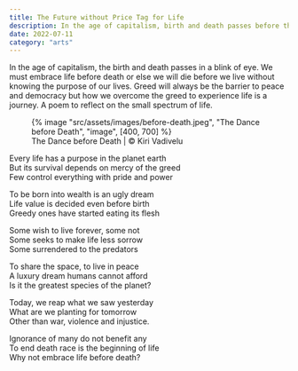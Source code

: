```yaml
---
title: The Future without Price Tag for Life
description: In the age of capitalism, birth and death passes before the blink of eyes
date: 2022-07-11
category: "arts"
---
```


In the age of capitalism, the birth and death passes in a blink of eye. We must embrace life before death or else we will die before we live without knowing the purpose of our lives. Greed will always be the barrier to peace and democracy but how we overcome the greed to experience life is a journey. A poem to reflect on the small spectrum of life.

<!-- excerpt -->

<figure>
{% image "src/assets/images/before-death.jpeg", "The Dance before Death", "image", [400, 700] %}
<figcaption>The Dance before Death | © Kiri Vadivelu</figcaption>
</figure>

<section>

Every life has a purpose in the planet earth<br>
But its survival depends on mercy of the greed<br>
Few control everything with pride and power

To be born into wealth is an ugly dream<br>
Life value is decided even before birth<br>
Greedy ones have started eating its flesh

Some wish to live forever, some not<br>
Some seeks to make life less sorrow<br>
Some surrendered to the predators

To share the space, to live in peace<br>
A luxury dream humans cannot afford<br>
Is it the greatest species of the planet?

Today, we reap what we saw yesterday<br>
What are we planting for tomorrow<br>
Other than war, violence and injustice.

Ignorance of many do not benefit any<br>
To end death race is the beginning of life<br>
Why not embrace life before death?

</section>
